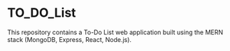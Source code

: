 # TO_DO_List
This repository contains a To-Do List web application built using the MERN stack (MongoDB, Express, React, Node.js).

